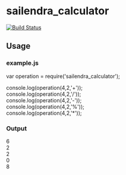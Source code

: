 # sailendra_calculator

[![Build Status](https://travis-ci.org/spinupol/sailendra_calculator.svg?branch=master)](https://travis-ci.org/spinupol/sailendra_calculator)

## Usage
### example.js
var operation = require('sailendra_calculator');

console.log(operation(4,2,'+'));  
console.log(operation(4,2,'/'));  
console.log(operation(4,2,'-'));  
console.log(operation(4,2,'%'));  
console.log(operation(4,2,'*'));  

### Output
6  
2  
2  
0  
8  
